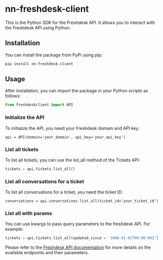 # nn-freshdesk-client

This is the Python SDK for the Freshdesk API. It allows you to interact with the Freshdesk API using Python.

## Installation

You can install the package from PyPi using pip:

```bash
pip install nn-freshdesk-client
```

## Usage
After installation, you can import the package in your Python scripts as follows:

```python
from freshdeskclient import API
```

### Initialize the API
To initialize the API, you need your Freshdesk domain and API key:

```
api = API(domain='your_domain', api_key='your_api_key')
```

### List all tickets
To list all tickets, you can use the list_all method of the Tickets API:

```python
tickets = api.tickets.list_all()
```

### List all conversations for a ticket
To list all conversations for a ticket, you need the ticket ID:

```
conversations = api.conversations.list_all(ticket_id='your_ticket_id')
```

### List all with params
You can use kwargs to pass query parameters to the freshdesk API.
For example:
```python
tickets = api.tickets.list_all(updated_since = '2000-01-01T00:00:00Z')
```

Please refer to the [Freshdesk API documentation](https://developers.freshdesk.com/api/)
for more details on the available endpoints and their parameters.